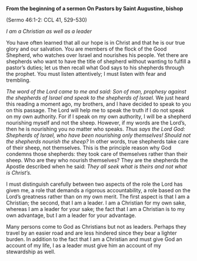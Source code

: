 

**From the beginning of a sermon On Pastors by Saint Augustine, bishop**

(Sermo 46:1-2: CCL 41, 529-530)

_I am a Christian as well as a leader_

You have often learned that all our hope is in Christ and that he is our true glory and our salvation. You are members of the flock of the Good Shepherd, who watches over Israel and nourishes his people. Yet there are shepherds who want to have the title of shepherd without wanting to fulfill a pastor’s duties; let us then recall what God says to his shepherds through the prophet. You must listen attentively; I must listen with fear and trembling.

_The word of the Lord came to me and said: Son of man, prophesy against the shepherds of Israel and speak to the shepherds of Israel._ We just heard this reading a moment ago, my brothers, and I have decided to speak to you on this passage. The Lord will help me to speak the truth if I do not speak on my own authority. For if I speak on my own authority, I will be a shepherd nourishing myself and not the sheep. However, if my words are the Lord’s, then he is nourishing you no matter who speaks. _Thus says the Lord God: Shepherds of Israel, who have been nourishing only themselves! Should not the shepherds nourish the sheep?_ In other words, true shepherds take care of their sheep, not themselves. This is the principle reason why God condemns those shepherds: they took care of themselves rather than their sheep. Who are they who nourish themselves? They are the shepherds the Apostle described when he said: _They all seek what is theirs and not what is Christ’s._

I must distinguish carefully between two aspects of the role the Lord has given me, a role that demands a rigorous accountability, a role based on the Lord’s greatness rather than on my own merit. The first aspect is that I am a Christian; the second, that I am a leader. I am a Christian for my own sake, whereas I am a leader for your sake; the fact that I am a Christian is to my own advantage, but I am a leader for your advantage.

Many persons come to God as Christians but not as leaders. Perhaps they travel by an easier road and are less hindered since they bear a lighter burden. In addition to the fact that I am a Christian and must give God an account of my life, I as a leader must give him an account of my stewardship as well.

